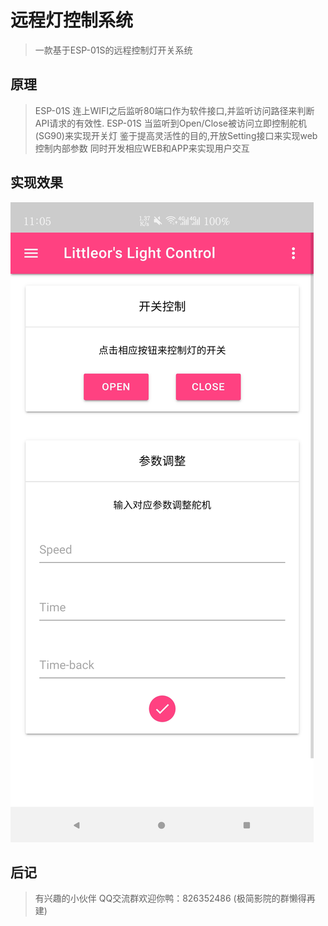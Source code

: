 # 远程灯控制系统 
> 一款基于ESP-01S的远程控制灯开关系统 
## 原理 
> ESP-01S 连上WIFI之后监听80端口作为软件接口,并监听访问路径来判断API请求的有效性. 
> ESP-01S 当监听到Open/Close被访问立即控制舵机(SG90)来实现开关灯 
> 鉴于提高灵活性的目的,开放Setting接口来实现web控制内部参数 
> 同时开发相应WEB和APP来实现用户交互 
## 实现效果
![Web](/src/android.jpg)
## 后记 
> 有兴趣的小伙伴 QQ交流群欢迎你鸭：826352486 (极简影院的群懒得再建) 
